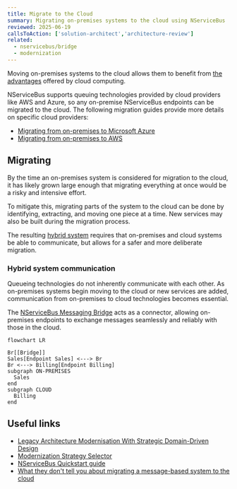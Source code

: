 ```yaml
---
title: Migrate to the Cloud
summary: Migrating on-premises systems to the cloud using NServiceBus
reviewed: 2025-06-19
callsToAction: ['solution-architect','architecture-review']
related:
  - nservicebus/bridge
  - modernization
---
```


Moving on-premises systems to the cloud allows them to benefit from [the advantages](https://docs.aws.amazon.com/whitepapers/latest/aws-overview/six-advantages-of-cloud-computing.html) offered by cloud computing.

NServiceBus supports queuing technologies provided by cloud providers like AWS and Azure, so any on-premise NServiceBus endpoints can be migrated to the cloud. The following migration guides provide more details on specific cloud providers:

- [Migrating from on-premises to Microsoft Azure](/modernization/migrate-to-the-cloud/on-premises-to-azure.md)
- [Migrating from on-premises to AWS](/modernization/migrate-to-the-cloud/on-premises-to-aws.md)

## Migrating

By the time an on-premises system is considered for migration to the cloud, it has likely grown large enough that migrating everything at once would be a risky and intensive effort.

To mitigate this, migrating parts of the system to the cloud can be done by identifying, extracting, and moving one piece at a time. New services may also be built during the migration process.

The resulting [hybrid system](/architecture/hybrid-systems.md) requires that on-premises and cloud systems be able to communicate, but allows for a safer and more deliberate migration.

### Hybrid system communication

Queueing technologies do not inherently communicate with each other. As on-premises systems begin moving to the cloud or new services are added, communication from on-premises to cloud technologies becomes essential.

The [NServiceBus Messaging Bridge](/nservicebus/bridge) acts as a connector, allowing on-premises endpoints to exchange messages seamlessly and reliably with those in the cloud.

```mermaid
flowchart LR

Br[[Bridge]]
Sales[Endpoint Sales] <---> Br
Br <---> Billing[Endpoint Billing]
subgraph ON-PREMISES
  Sales
end
subgraph CLOUD
  Billing
end
```

## Useful links

- [Legacy Architecture Modernisation With Strategic Domain-Driven Design](https://medium.com/nick-tune-tech-strategy-blog/legacy-architecture-modernisation-with-strategic-domain-driven-design-3e7c05bb383f)
- [Modernization Strategy Selector](https://medium.com/nick-tune-tech-strategy-blog/modernization-strategy-selector-e06eb722dee)
- [NServiceBus Quickstart guide](/tutorials/quickstart/)
- [What they don't tell you about migrating a message-based system to the cloud](https://particular.net/blog/messaging-bridge-migrating-to-the-cloud)

